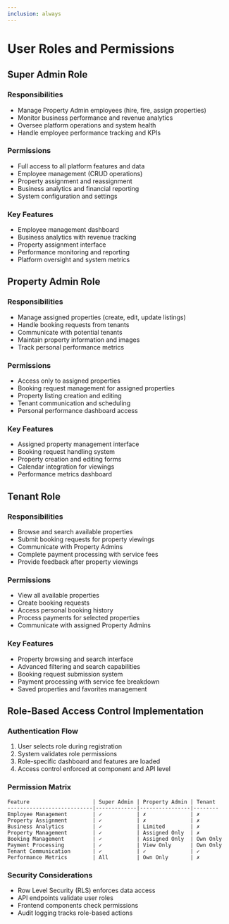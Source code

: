 ```yaml
---
inclusion: always
---
```


# User Roles and Permissions

## Super Admin Role

### Responsibilities
- Manage Property Admin employees (hire, fire, assign properties)
- Monitor business performance and revenue analytics
- Oversee platform operations and system health
- Handle employee performance tracking and KPIs

### Permissions
- Full access to all platform features and data
- Employee management (CRUD operations)
- Property assignment and reassignment
- Business analytics and financial reporting
- System configuration and settings

### Key Features
- Employee management dashboard
- Business analytics with revenue tracking
- Property assignment interface
- Performance monitoring and reporting
- Platform oversight and system metrics

## Property Admin Role

### Responsibilities
- Manage assigned properties (create, edit, update listings)
- Handle booking requests from tenants
- Communicate with potential tenants
- Maintain property information and images
- Track personal performance metrics

### Permissions
- Access only to assigned properties
- Booking request management for assigned properties
- Property listing creation and editing
- Tenant communication and scheduling
- Personal performance dashboard access

### Key Features
- Assigned property management interface
- Booking request handling system
- Property creation and editing forms
- Calendar integration for viewings
- Performance metrics dashboard

## Tenant Role

### Responsibilities
- Browse and search available properties
- Submit booking requests for property viewings
- Communicate with Property Admins
- Complete payment processing with service fees
- Provide feedback after property viewings

### Permissions
- View all available properties
- Create booking requests
- Access personal booking history
- Process payments for selected properties
- Communicate with assigned Property Admins

### Key Features
- Property browsing and search interface
- Advanced filtering and search capabilities
- Booking request submission system
- Payment processing with service fee breakdown
- Saved properties and favorites management

## Role-Based Access Control Implementation

### Authentication Flow
1. User selects role during registration
2. System validates role permissions
3. Role-specific dashboard and features are loaded
4. Access control enforced at component and API level

### Permission Matrix
```
Feature                    | Super Admin | Property Admin | Tenant
---------------------------|-------------|----------------|--------
Employee Management        | ✓           | ✗              | ✗
Property Assignment        | ✓           | ✗              | ✗
Business Analytics         | ✓           | Limited        | ✗
Property Management        | ✓           | Assigned Only  | ✗
Booking Management         | ✓           | Assigned Only  | Own Only
Payment Processing         | ✓           | View Only      | Own Only
Tenant Communication       | ✓           | ✓              | ✓
Performance Metrics        | All         | Own Only       | ✗
```

### Security Considerations
- Row Level Security (RLS) enforces data access
- API endpoints validate user roles
- Frontend components check permissions
- Audit logging tracks role-based actions